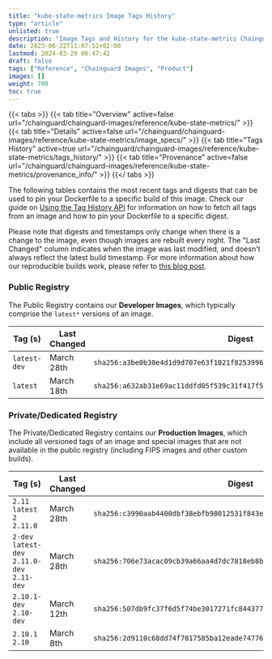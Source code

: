 ```yaml
---
title: "kube-state-metrics Image Tags History"
type: "article"
unlisted: true
description: "Image Tags and History for the kube-state-metrics Chainguard Image"
date: 2023-06-22T11:07:52+02:00
lastmod: 2024-03-29 00:47:42
draft: false
tags: ["Reference", "Chainguard Images", "Product"]
images: []
weight: 700
toc: true
---
```


{{< tabs >}}
{{< tab title="Overview" active=false url="/chainguard/chainguard-images/reference/kube-state-metrics/" >}}
{{< tab title="Details" active=false url="/chainguard/chainguard-images/reference/kube-state-metrics/image_specs/" >}}
{{< tab title="Tags History" active=true url="/chainguard/chainguard-images/reference/kube-state-metrics/tags_history/" >}}
{{< tab title="Provenance" active=false url="/chainguard/chainguard-images/reference/kube-state-metrics/provenance_info/" >}}
{{</ tabs >}}

The following tables contains the most recent tags and digests that can be used to pin your Dockerfile to a specific build of this image. Check our guide on [Using the Tag History API](/chainguard/chainguard-images/using-the-tag-history-api/) for information on how to fetch all tags from an image and how to pin your Dockerfile to a specific digest.

Please note that digests and timestamps only change when there is a change to the image, even though images are rebuilt every night. The "Last Changed" column indicates when the image was last modified, and doesn't always reflect the latest build timestamp. For more information about how our reproducible builds work, please refer to [this blog post](https://www.chainguard.dev/unchained/reproducing-chainguards-reproducible-image-builds).

### Public Registry
The Public Registry contains our **Developer Images**, which typically comprise the `latest*` versions of an image.

| Tag (s)       | Last Changed | Digest                                                                    |
|---------------|--------------|---------------------------------------------------------------------------|
|  `latest-dev` | March 28th   | `sha256:a3be0b30e4d1d9d707e63f1021f8253996bdeaf4300581770404c7aa80e4f836` |
|  `latest`     | March 18th   | `sha256:a632ab31e69ac11ddfd05f539c31f417f550b9fe183a9bd326674628cf460512` |


### Private/Dedicated Registry
The Private/Dedicated Registry contains our **Production Images**, which include all versioned tags of an image and special images that are not available in the public registry (including FIPS images and other custom builds).

| Tag (s)                                       | Last Changed | Digest                                                                    |
|-----------------------------------------------|--------------|---------------------------------------------------------------------------|
|  `2.11` `latest` `2` `2.11.0`                 | March 28th   | `sha256:c3990aab4400dbf38ebfb98012531f843e603b109d92935807dcc26c9f4d041b` |
|  `2-dev` `latest-dev` `2.11.0-dev` `2.11-dev` | March 28th   | `sha256:706e73acac09cb39a66aa4d7dc7818eb8b7da4523225d524945e514ae573b69f` |
|  `2.10.1-dev` `2.10-dev`                      | March 12th   | `sha256:507db9fc37f6d5f74be3017271fc8443773f4d7eef4d0cf890006cd26b2b7337` |
|  `2.10.1` `2.10`                              | March 8th    | `sha256:2d9110c68dd74f7017585ba12eade74776f3dc83d2ab7dc1c59b933e50aeb5a7` |

